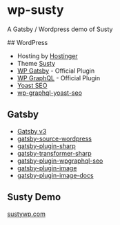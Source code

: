 # wp-susty

A Gatsby / Wordpress demo of Susty

## WordPress

- Hosting by [Hostinger](https://www.hostinger.com/)
- Theme [Susty](https://github.com/jacklenox/susty)
- [WP Gatsby](https://wordpress.org/plugins/wp-gatsby/) - Official Plugin
- [WP GraphQL](https://www.wpgraphql.com/) - Official Plugin
- [Yoast SEO](https://yoast.com/wordpress/plugins/seo/)
- [wp-graphql-yoast-seo](https://github.com/ashhitch/wp-graphql-yoast-seo)

## Gatsby

- [Gatsby v3](https://www.gatsbyjs.com/blog/gatsby-v3/)
- [gatsby-source-wordpress](https://www.gatsbyjs.com/plugins/gatsby-source-wordpress/)
- [gatsby-plugin-sharp](https://www.gatsbyjs.com/plugins/gatsby-plugin-sharp/)
- [gatsby-transformer-sharp](https://www.gatsbyjs.com/plugins/gatsby-transformer-sharp/)
- [gatsby-plugin-wpgraphql-seo](https://www.gatsbyjs.com/plugins/gatsby-plugin-wpgraphql-seo/)
- [gatsby-plugin-image](https://www.gatsbyjs.com/plugins/gatsby-plugin-image/)
- [gatsby-plugin-image-docs](https://www.gatsbyjs.com/docs/reference/built-in-components/gatsby-plugin-image/)

## Susty Demo

[sustywp.com](https://sustywp.com/)
